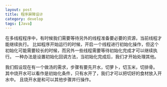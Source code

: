```yaml
---
layout: post
title: 程序屏障设计
category: develop
tags: [Java]
---
```


在多线程程序中，有时候我们需要等待另外的线程准备要必要的资源，当前线程才能继续执行。
比如程序开始运行的时候，开启一个线程进行初始化操作，但这个初始化可能需要较长的时候，而另外一些线程需要等待初始化完成才可以继续执行。
一种办法是设置初始化回调方法，当初始化完成后，我们才开始处理其他。

我们假设现在有一个做汤的需求，步骤有要先开水，切萝卜，切玉米，切排骨。
其中烧开水可以看作是初始化条件，只有水开了，我们才可以把切好的食材放入开水中。
且烧开水是和可以其他步骤并行操作。
